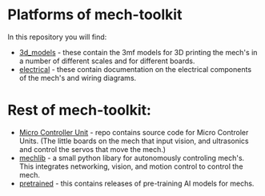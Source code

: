 # Platforms of mech-toolkit

In this repository you will find:
- [3d_models](https://github.com/mech-toolkit/platforms/tree/main/3d_models) - these contain the 3mf models for 3D printing the mech's in a number of different scales and for different boards.
- [electrical](https://github.com/mech-toolkit/platforms/tree/main/electrical) - these contain  documentation on the electrical components of the mech's and wiring diagrams.

# Rest of mech-toolkit:
- [Micro Controller Unit](https://github.com/mech-toolkit/mcu) - repo contains source code for Micro Controler Units.  (The little boards on the mech that input vision, and ultrasonics and control the servos that move the mech.)
- [mechlib](https://github.com/mech-toolkit/mechlib) - a small python libary for autonomously controling mech's.  This integrates networking, vision, and motion control to control the mech.
- [pretrained](https://github.com/mech-toolkit/pretrained) - this contains releases of pre-training AI models for mechs.
